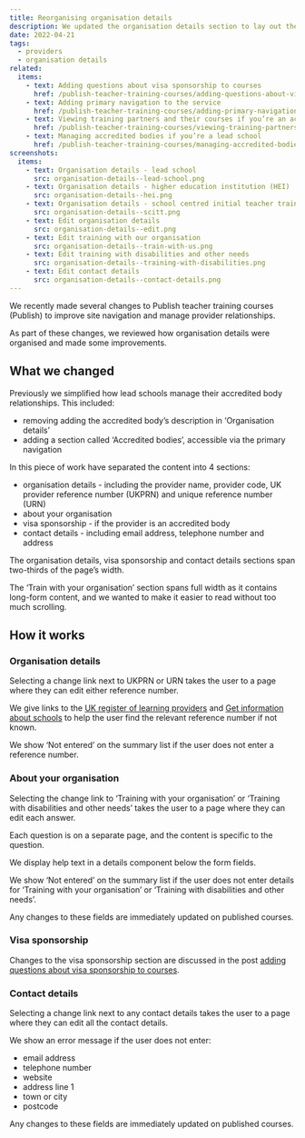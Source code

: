 ```yaml
---
title: Reorganising organisation details
description: We updated the organisation details section to lay out the content better
date: 2022-04-21
tags:
  - providers
  - organisation details
related:
  items:
    - text: Adding questions about visa sponsorship to courses
      href: /publish-teacher-training-courses/adding-questions-about-visa-sponsorship-to-courses/
    - text: Adding primary navigation to the service
      href: /publish-teacher-training-courses/adding-primary-navigation-to-the-service/
    - text: Viewing training partners and their courses if you’re an accredited body
      href: /publish-teacher-training-courses/viewing-training-partners-and-their-courses-if-youre-an-accredited-body/
    - text: Managing accredited bodies if you’re a lead school
      href: /publish-teacher-training-courses/managing-accredited-bodies-if-youre-a-lead-school/
screenshots:
  items:
    - text: Organisation details - lead school
      src: organisation-details--lead-school.png
    - text: Organisation details - higher education institution (HEI)
      src: organisation-details--hei.png
    - text: Organisation details - school centred initial teacher training (SCITT)
      src: organisation-details--scitt.png
    - text: Edit organisation details
      src: organisation-details--edit.png
    - text: Edit training with our organisation
      src: organisation-details--train-with-us.png
    - text: Edit training with disabilities and other needs
      src: organisation-details--training-with-disabilities.png
    - text: Edit contact details
      src: organisation-details--contact-details.png
---
```


We recently made several changes to Publish teacher training courses (Publish) to improve site navigation and manage provider relationships.

As part of these changes, we reviewed how organisation details were organised and made some improvements.

## What we changed

Previously we simplified how lead schools manage their accredited body relationships. This included:

- removing adding the accredited body’s description in ‘Organisation details’
- adding a section called ‘Accredited bodies’, accessible via the primary navigation

In this piece of work have separated the content into 4 sections:

- organisation details - including the provider name, provider code, UK provider reference number (UKPRN) and unique reference number (URN)
- about your organisation
- visa sponsorship - if the provider is an accredited body
- contact details - including email address, telephone number and address

The organisation details, visa sponsorship and contact details sections span two-thirds of the page’s width.

The ‘Train with your organisation’ section spans full width as it contains long-form content, and we wanted to make it easier to read without too much scrolling.

## How it works

### Organisation details

Selecting a change link next to UKPRN or URN takes the user to a page where they can edit either reference number.

We give links to the [UK register of learning providers](https://www.ukrlp.co.uk/) and [Get information about schools](https://www.get-information-schools.service.gov.uk/) to help the user find the relevant reference number if not known.

We show ‘Not entered’ on the summary list if the user does not enter a reference number.

### About your organisation

Selecting the change link to ‘Training with your organisation’ or ‘Training with disabilities and other needs’ takes the user to a page where they can edit each answer.

Each question is on a separate page, and the content is specific to the question.

We display help text in a details component below the form fields.

We show ‘Not entered’ on the summary list if the user does not enter details for ‘Training with your organisation’ or ‘Training with disabilities and other needs’.

Any changes to these fields are immediately updated on published courses.

### Visa sponsorship

Changes to the visa sponsorship section are discussed in the post [adding questions about visa sponsorship to courses](/publish-teacher-training-courses/adding-questions-about-visa-sponsorship-to-courses/#organisation-settings-page).

### Contact details

Selecting a change link next to any contact details takes the user to a page where they can edit all the contact details.

We show an error message if the user does not enter:

- email address
- telephone number
- website
- address line 1
- town or city
- postcode

Any changes to these fields are immediately updated on published courses.
